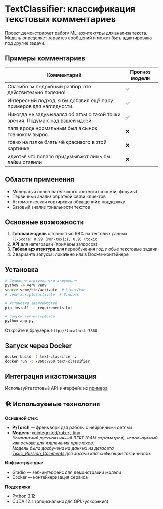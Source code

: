 # TextClassifier: классификация текстовых комментариев

Проект демонстрирует работу ML-архитектуры для анализа текста.  
Модель определяет характер сообщений и может быть адаптирована под другие задачи.

## Примеры комментариев
| Комментарий                                      | Прогноз модели |
|--------------------------------------------------|----------------|
| Спасибо за подробный разбор, это действительно полезно! | ✅             |
| Интересный подход, я бы добавил ещё пару примеров для наглядности. | ✅ |
| Никогда не задумывался об этом с такой точки зрения. Подумаю над вашей идеей. | ✅ |
| папа вроде нормальным был а сынок говнюком вырос. | ❌              |
| говно на палке блять чё красивого в этой картинке | ❌              |
| идиоты! что попало придумывают лишь бы лайки ставили | ❌           |

## Области применения
- Модерация пользовательского контента (соцсети, форумы)
- Первичный анализ обратной связи клиентов
- Автоматическая сортировка обращений в поддержку
- Базовый анализ тональности текстов

## Основные возможности
1. **Готовая модель** с точностью 98% на тестовых данных  
   `F1-Score: 0.99 (non-toxic), 0.93 (toxic)`
2. **API** для интеграции ([примеры запросов](notebooks/api.ipynb))
3. **Гибкая архитектура** для переобучения под любые текстовые задачи
4. 2 варианта запуска: локально или в Docker-контейнере

## Установка
```bash
# Создание виртуального окружения
python -m venv venv
source venv/bin/activate  # Linux/Mac
# venv\Scripts\activate  # Windows

# Установка зависимостей
pip install -r requirements.txt

# Запуск веб-интерфейса
python app.py
```
Откройте в браузере: `http://localhost:7860`

## Запуск через Docker
```bash
docker build -t text-classifier .
docker run -p 7860:7860 text-classifier
```

## Интеграция и кастомизация
Используйте готовый API-интерфейс из [примера](notebooks/api.ipynb)

## 🛠 Используемые технологии

**Основной стек:**
- **PyTorch** — фреймворк для работы с нейронными сетями
- **Модель:** [cointegrated/rubert-tiny](https://huggingface.co/cointegrated/rubert-tiny)  
  *Компактный русскоязычный BERT (84M параметров), используемый как основа для извлечения признаков.*  
  *Модель была дообучена на данных из датасета [Toxic_Russian_Comments](https://huggingface.co/datasets/AlexSham/Toxic_Russian_Comments) для задачи классификации токсичности.*

**Инфраструктура:**
- Gradio — веб-интерфейс для демонстрации модели
- Docker — контейнеризация сервиса

**Поддержка:**
- Python 3.12
- CUDA 12.4 (опционально для GPU-ускорения)
